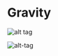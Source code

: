 # Gravity
![alt tag](https://farm2.staticflickr.com/1593/25549169123_cfb392bfe9.jpg)

![alt-tag](https://farm2.staticflickr.com/1592/26151881165_3f351e5fd1.jpg)
